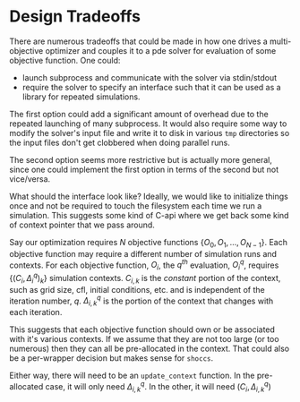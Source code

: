 Design Tradeoffs
====

There are numerous tradeoffs that could be made in how one drives a
multi-objective optimizer and couples it to a pde solver for evaluation of some objective function.  One could:
- launch subprocess and communicate with the solver via stdin/stdout
- require the solver to specify an interface such that it can be used as a library for repeated simulations.

The first option could add a significant amount of overhead due to the repeated launching of many subprocess.  It would also require some way to modify the solver's input file and write it to disk in various `tmp` directories so the input files don't get clobbered when doing parallel runs.

The second option seems more restrictive but is actually more general, since one could implement the first option in terms of the second but not vice/versa.

What should the interface look like?  Ideally, we would like to initialize things once and not be required to touch the filesystem each time we run a simulation.  This suggests some kind of C-api where we get back some kind of context pointer that we pass around.  

Say our optimization requires $N$ objective functions $\{O_0, O_1, \ldots,O_{N-1}\}$.  Each objective function may require a different number of simulation runs and contexts.  For each objective function, $O_i$, the $q^{th}$ evaluation, $O^q_i$, requires $\{(C_i, \Delta^q_i)_k\}$ simulation contexts. $C_{i,k}$ is the *constant* portion of the context, such as grid size, cfl, initial conditions, etc. and is independent of the iteration number, $q$. $\Delta^q_{i,k}$ is the portion of the context that changes with each iteration.

This suggests that each objective function should own or be associated with it's various contexts.  If we assume that they are not too large (or too numerous) then they can all be pre-allocated in the context.  That could also be a per-wrapper decision but makes sense for `shoccs`.

Either way, there will need to be an `update_context` function.  In the pre-allocated case, it will only need $\Delta^q_{i,k}$.  In the other, it will need $(C_i, \Delta^q_{i,k})$
